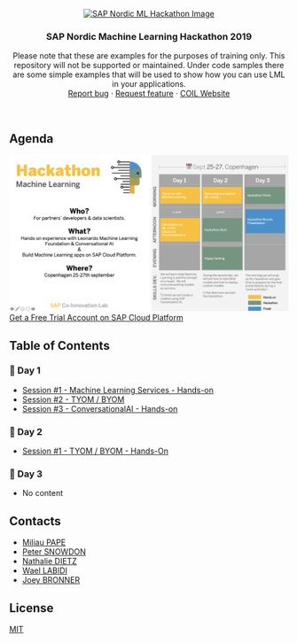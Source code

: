<p align="center">
  <a href="https://coil.sap.com">
    <img src="https://i.ibb.co/R9v8BcH/Stickers-Hackathon-Event.png" alt="SAP Nordic ML Hackathon Image" width=350 height=350>
  </a>

  <h3 align="center">SAP Nordic Machine Learning Hackathon 2019</h3>

  <p align="center">
    Please note that these are examples for the purposes of training only. This repository will not be supported or maintained. Under code samples there are some simple examples that will be used to show how you can use LML in your applications.
    <br>
    <a href="https://github.com/joeybronner/ml-hackathon-copenhagen-2019/issues/new?template=bug.md">Report bug</a>
    ·
    <a href="https://github.com/joeybronner/ml-hackathon-copenhagen-2019/issues/new?template=feature.md&labels=feature">Request feature</a>
    ·
    <a href="https://coil.sap.com">COIL Website</a>
  </p>
</p>

<br />

## Agenda

<img src="img/agenda_overview.png" />
<br />
<a href="https://developers.sap.com/tutorials/hcp-create-trial-account.html">Get a Free Trial Account on SAP Cloud Platform</a>
<br />

## Table of Contents

### 📅 Day 1
- [Session #1 - Machine Learning Services - Hands-on](/day1/mlservices-handson)
- [Session #2 - TYOM / BYOM](/day1/tyom-byom)
- [Session #3 - ConversationalAI - Hands-on](/day1/conversationalai-handson)

### 📅 Day 2
- [Session #1 - TYOM / BYOM - Hands-On](/day2/tyom-byom-handson)

### 📅 Day 3
- No content

## Contacts

- [Miliau PAPE](mailto:miliau.pape@sap.com)
- [Peter SNOWDON](mailto:peter.snowdon@sap.com)
- [Nathalie DIETZ](mailto:nathalie.dietz@sap.com)
- [Wael LABIDI](mailto:wael.labidi@sap.com)
- [Joey BRONNER](mailto:joey.bronner@sap.com)

## License

[MIT](https://tldrlegal.com/license/mit-license)
